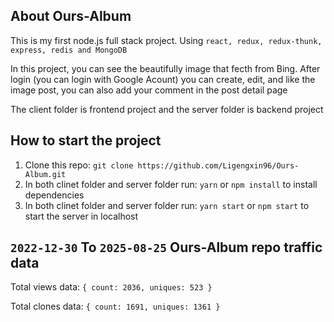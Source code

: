 ## About Ours-Album

This is my first node.js full stack project. Using `react, redux, redux-thunk, express, redis and MongoDB`

In this project, you can see the beautifully image that fecth from Bing. After login (you can login with Google Acount)
you can create, edit, and like the image post, you can also add your comment in the post detail page

The client folder is frontend project and the server folder is backend project

## How to start the project

1. Clone this repo: `git clone https://github.com/Ligengxin96/Ours-Album.git`
2. In both clinet folder and server folder run: `yarn` or `npm install` to install dependencies
3. In both clinet folder and server folder run: `yarn start` or `npm start` to start the server in localhost

## `2022-12-30` To `2025-08-25` Ours-Album repo traffic data

Total views data: `{ count: 2036, uniques: 523 }`

Total clones data: `{ count: 1691, uniques: 1361 }`



